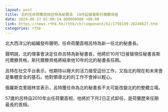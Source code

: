 ```yaml
---
layout: post
title: 北約任命荷蘭首相呂特為秘書長　10月起接替斯托爾滕貝格
date: 2024-06-27 01:09:14.000000000 +08:00
link: https://news.rthk.hk/rthk/ch/component/k2/1759189-20240627.htm
categories: rthk
---
```


北大西洋公約組織發布聲明，任命荷蘭首相呂特為新一任北約秘書長。

聲明說，北約理事會決定任命呂特為新秘書長，他將於10月1日接替現任秘書長斯托爾滕貝格，斯托爾滕貝格將結束他10年的北約秘書長任期。

呂特在社交平台表示，他期待以極大的活力接受這份工作，又指北約現在和未來會是集體安全的基石。他對領導北約的工作不會掉以輕心。

俄羅斯克里姆林宮表示，呂特獲任命為北約秘書長不太可能改變北約的整體立場。

57歲的呂特自2010年出任荷蘭首相，他將於下月2日正式卸任，是荷蘭歷來任期最長的首相。
